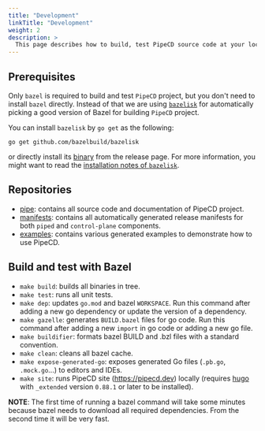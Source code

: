 ```yaml
---
title: "Development"
linkTitle: "Development"
weight: 2
description: >
  This page describes how to build, test PipeCD source code at your local environment.
---
```


## Prerequisites

Only `bazel` is required to build and test `PipeCD` project, but you don't need to install `bazel` directly.
Instead of that we are using [`bazelisk`](https://github.com/bazelbuild/bazelisk) for automatically picking a good version of Bazel for building `PipeCD` project.

You can install `bazelisk` by `go get` as the following:
```
go get github.com/bazelbuild/bazelisk
```

or directly install its [binary](https://github.com/bazelbuild/bazelisk/releases) from the release page.
For more information, you might want to read the [installation notes of `bazelisk`](https://github.com/bazelbuild/bazelisk#requirements).

## Repositories
- [pipe](https://github.com/pipe-cd/pipe): contains all source code and documentation of PipeCD project.
- [manifests](https://github.com/pipe-cd/manifests): contains all automatically generated release manifests for both `piped` and `control-plane` components.
- [examples](https://github.com/pipe-cd/examples): contains various generated examples to demonstrate how to use PipeCD.

## Build and test with Bazel

- `make build`: builds all binaries in tree.
- `make test`: runs all unit tests.
- `make dep`: updates `go.mod` and bazel `WORKSPACE`. Run this command after adding a new go dependency or update the version of a dependency.
- `make gazelle`: generates `BUILD.bazel` files for go code. Run this command after adding a new `import` in go code or adding a new go file.
- `make buildifier`: formats bazel BUILD and .bzl files with a standard convention.
- `make clean`: cleans all bazel cache.
- `make expose-generated-go`: exposes generated Go files (`.pb.go`, `.mock.go`...) to editors and IDEs.
- `make site`: runs PipeCD site (https://pipecd.dev) locally (requires [hugo](https://github.com/gohugoio/hugo) with `_extended` version `0.88.1` or later to be installed).

**NOTE**: The first time of running a bazel command will take some minutes because bazel needs to download all required dependencies. From the second time it will be very fast.
